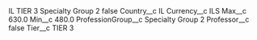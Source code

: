 <?xml version="1.0" encoding="UTF-8"?>
<CustomMetadata xmlns="http://soap.sforce.com/2006/04/metadata" xmlns:xsi="http://www.w3.org/2001/XMLSchema-instance" xmlns:xsd="http://www.w3.org/2001/XMLSchema">
    <label>IL TIER 3 Specialty Group 2</label>
    <protected>false</protected>
    <values>
        <field>Country__c</field>
        <value xsi:type="xsd:string">IL</value>
    </values>
    <values>
        <field>Currency__c</field>
        <value xsi:type="xsd:string">ILS</value>
    </values>
    <values>
        <field>Max__c</field>
        <value xsi:type="xsd:double">630.0</value>
    </values>
    <values>
        <field>Min__c</field>
        <value xsi:type="xsd:double">480.0</value>
    </values>
    <values>
        <field>ProfessionGroup__c</field>
        <value xsi:type="xsd:string">Specialty Group 2</value>
    </values>
    <values>
        <field>Professor__c</field>
        <value xsi:type="xsd:boolean">false</value>
    </values>
    <values>
        <field>Tier__c</field>
        <value xsi:type="xsd:string">TIER 3</value>
    </values>
</CustomMetadata>
